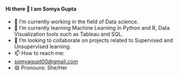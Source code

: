 #### Hi there 👋 I am Somya Gupta

- 🔭 I’m currently working in the field of Data science. 
- 🌱 I’m currently learning Machine Learning in Python and R, Data Visualization tools such as Tableau and SQL. 
- 👯 I’m looking to collaborate on projects related to Supervised and Unsupervised learning.
- 📫 How to reach me: 
- somyagupt00@gmail.com
- 😄 Pronouns: She/Her
